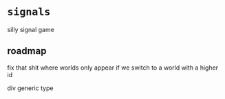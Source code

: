 # `signals`

silly signal game

## roadmap

fix that shit where worlds only appear if we switch to a world with a higher id

div generic type
